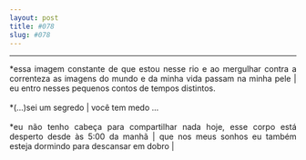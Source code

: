 ```yaml
---
layout: post
title: #078
slug: #078
---
```

---
<p class="description" style="text-align: justify;">
*essa imagem constante de que estou nesse rio e ao mergulhar contra a correnteza as imagens do mundo e da minha vida passam na minha pele | eu entro nesses pequenos contos de tempos distintos.
<br>
  <br>
*(...)sei um segredo | você tem medo ...
<br>
  <br>
*eu não tenho cabeça para compartilhar nada hoje, esse corpo está desperto desde às 5:00 da manhã | que nos meus sonhos eu também esteja dormindo para descansar em dobro | 
<br>
<br>
